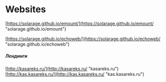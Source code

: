 
# Websites

[https://solarage.github.io/emount/](https://solarage.github.io/emount/ "solarage.github.io/emount")

[https://solarage.github.io/echoweb/](https://solarage.github.io/echoweb/ "solarage.github.io/echoweb")



##### Лендинги
[http://kasareks.ru/](http://kasareks.ru/ "kasareks.ru")
[http://kas.kasareks.ru/](http://kas.kasareks.ru/ "kas.kasareks.ru")
